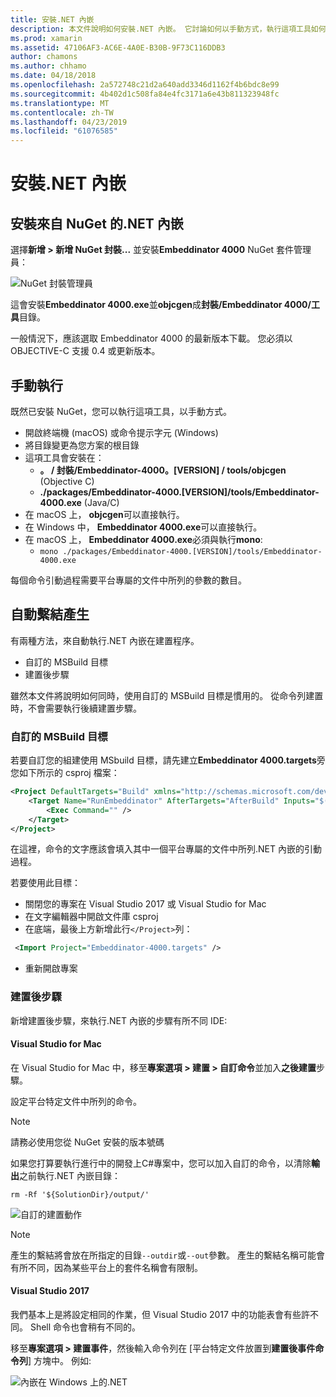 ```yaml
---
title: 安裝.NET 內嵌
description: 本文件說明如何安裝.NET 內嵌。 它討論如何以手動方式，執行這項工具如何產生繫結如何自動執行，使用自訂的 MSBuild 目標和必要的建置後步驟。
ms.prod: xamarin
ms.assetid: 47106AF3-AC6E-4A0E-B30B-9F73C116DDB3
author: chamons
ms.author: chhamo
ms.date: 04/18/2018
ms.openlocfilehash: 2a572748c21d2a640add3346d1162f4b6bdc8e99
ms.sourcegitcommit: 4b402d1c508fa84e4fc3171a6e43b811323948fc
ms.translationtype: MT
ms.contentlocale: zh-TW
ms.lasthandoff: 04/23/2019
ms.locfileid: "61076585"
---
```

# <a name="installing-net-embedding"></a>安裝.NET 內嵌

## <a name="installing-net-embedding-from-nuget"></a>安裝來自 NuGet 的.NET 內嵌

選擇**新增 > 新增 NuGet 封裝...** 並安裝**Embeddinator 4000** NuGet 套件管理員：

![NuGet 封裝管理員](images/visualstudionuget.png)

這會安裝**Embeddinator 4000.exe**並**objcgen**成**封裝/Embeddinator 4000/工具**目錄。

一般情況下，應該選取 Embeddinator 4000 的最新版本下載。 您必須以 OBJECTIVE-C 支援 0.4 或更新版本。

## <a name="running-manually"></a>手動執行

既然已安裝 NuGet，您可以執行這項工具，以手動方式。

- 開啟終端機 (macOS) 或命令提示字元 (Windows)
- 將目錄變更為您方案的根目錄
- 這項工具會安裝在：
    - **。 / 封裝/Embeddinator-4000。[VERSION] / tools/objcgen** (Objective C)
    - **./packages/Embeddinator-4000.[VERSION]/tools/Embeddinator-4000.exe** (Java/C)
- 在 macOS 上， **objcgen**可以直接執行。
- 在 Windows 中， **Embeddinator 4000.exe**可以直接執行。
- 在 macOS 上， **Embeddinator 4000.exe**必須與執行**mono**:
    - `mono ./packages/Embeddinator-4000.[VERSION]/tools/Embeddinator-4000.exe`

每個命令引動過程需要平台專屬的文件中所列的參數的數目。

## <a name="automatic-binding-generation"></a>自動繫結產生

有兩種方法，來自動執行.NET 內嵌在建置程序。

- 自訂的 MSBuild 目標
- 建置後步驟

雖然本文件將說明如何同時，使用自訂的 MSBuild 目標是慣用的。 從命令列建置時，不會需要執行後續建置步驟。

### <a name="custom-msbuild-targets"></a>自訂的 MSBuild 目標

若要自訂您的組建使用 MSbuild 目標，請先建立**Embeddinator 4000.targets**旁您如下所示的 csproj 檔案：

```xml
<Project DefaultTargets="Build" xmlns="http://schemas.microsoft.com/developer/msbuild/2003">
    <Target Name="RunEmbeddinator" AfterTargets="AfterBuild" Inputs="$(OutputPath)/$(AssemblyName).dll" Outputs="$(IntermediateOutputPath)/Embeddinator/$(AssemblyName).framework/$(AssemblyName)">
        <Exec Command="" />
    </Target>
</Project>
```

在這裡，命令的文字應該會填入其中一個平台專屬的文件中所列.NET 內嵌的引動過程。

若要使用此目標：

- 關閉您的專案在 Visual Studio 2017 或 Visual Studio for Mac
- 在文字編輯器中開啟文件庫 csproj
- 在底端，最後上方新增此行`</Project>`列：

```xml
 <Import Project="Embeddinator-4000.targets" />
```

- 重新開啟專案

### <a name="post-build-steps"></a>建置後步驟

新增建置後步驟，來執行.NET 內嵌的步驟有所不同 IDE:

#### <a name="visual-studio-for-mac"></a>Visual Studio for Mac

在 Visual Studio for Mac 中，移至**專案選項 > 建置 > 自訂命令**並加入**之後建置**步驟。

設定平台特定文件中所列的命令。

> [!NOTE]
> 請務必使用您從 NuGet 安裝的版本號碼

如果您打算要執行進行中的開發上C#專案中，您可以加入自訂的命令，以清除**輸出**之前執行.NET 內嵌目錄：

```shell
rm -Rf '${SolutionDir}/output/'
```

![自訂的建置動作](images/visualstudiocustombuild.png)

> [!NOTE]
> 產生的繫結將會放在所指定的目錄`--outdir`或`--out`參數。 產生的繫結名稱可能會有所不同，因為某些平台上的套件名稱會有限制。

#### <a name="visual-studio-2017"></a>Visual Studio 2017

我們基本上是將設定相同的作業，但 Visual Studio 2017 中的功能表會有些許不同。 Shell 命令也會稍有不同的。

移至**專案選項 > 建置事件**，然後輸入命令列在 [平台特定文件放置到**建置後事件命令列**] 方塊中。 例如: 

![內嵌在 Windows 上的.NET](images/visualstudiowindows.png)
